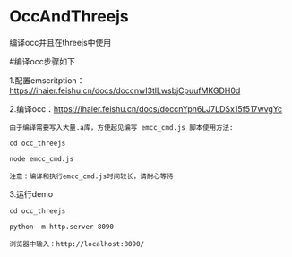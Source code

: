 # OccAndThreejs

编译occ并且在threejs中使用

#编译occ步骤如下

1.配置emscritption：https://ihaier.feishu.cn/docs/doccnwI3tlLwsbjCpuufMKGDH0d

2.编译occ：https://ihaier.feishu.cn/docs/doccnYpn6LJ7LDSx15f517wvgYc

    由于编译需要写入大量.a库，方便起见编写 emcc_cmd.js 脚本使用方法:
  
    cd occ_threejs
  
    node emcc_cmd.js
  
    注意：编译和执行emcc_cmd.js时间较长，请耐心等待
  
3.运行demo

    cd occ_threejs
  
    python -m http.server 8090
  
    浏览器中输入：http://localhost:8090/
